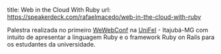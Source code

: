 title: Web in the Cloud With Ruby
url: https://speakerdeck.com/rafaelmacedo/web-in-the-cloud-with-ruby


Palestra realizada no primeiro [WeWebConf](https://www.facebook.com/WeWebConf) na [UniFeI](http://www.unifei.edu.br) - Itajubá-MG com intuito de apresentar a linguagem Ruby e o framework Ruby on Rails para os estudantes da universidade.
